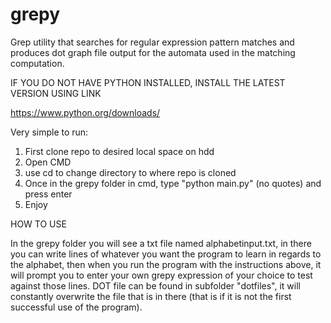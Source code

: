 # grepy
Grep utility that searches for regular expression pattern matches and produces dot graph file output for the automata used in the matching computation.

IF YOU DO NOT HAVE PYTHON INSTALLED, INSTALL THE LATEST VERSION USING LINK

https://www.python.org/downloads/

Very simple to run:

1. First clone repo to desired local space on hdd
2. Open CMD
3. use cd to change directory to where repo is cloned
4. Once in the grepy folder in cmd, type "python main.py" (no quotes) and press enter
5. Enjoy

HOW TO USE

In the grepy folder you will see a txt file named alphabetinput.txt, in there you can write lines of whatever you want the program to learn in regards to the alphabet, then when you run the program with the instructions above, it will prompt you to enter your own grepy expression of your choice to test against those lines. DOT file can be found in subfolder "dotfiles", it will constantly overwrite the file that is in there (that is if it is not the first successful use of the program). 
